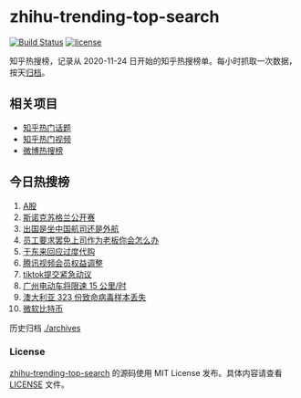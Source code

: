 # zhihu-trending-top-search

[![Build Status](https://github.com/justjavac/zhihu-trending-top-search/workflows/ci/badge.svg?branch=main)](https://github.com/justjavac/zhihu-trending-top-search/actions)
[![license](https://img.shields.io/github/license/justjavac/zhihu-trending-top-search)](https://github.com/justjavac/zhihu-trending-top-search/blob/main/LICENSE)

知乎热搜榜，记录从 2020-11-24 日开始的知乎热搜榜单。每小时抓取一次数据，按天[归档](./archives)。

## 相关项目

- [知乎热门话题](https://github.com/justjavac/zhihu-trending-hot-questions)
- [知乎热门视频](https://github.com/justjavac/zhihu-trending-hot-video)
- [微博热搜榜](https://github.com/justjavac/weibo-trending-hot-search)

## 今日热搜榜

<!-- BEGIN -->
<!-- 最后更新时间 Mon Dec 16 2024 03:09:50 GMT+0800 (China Standard Time) -->

1. [A股](https://www.zhihu.com/search?q=A%E8%82%A1)
1. [斯诺克苏格兰公开赛](https://www.zhihu.com/search?q=%E6%96%AF%E8%AF%BA%E5%85%8B%E8%8B%8F%E6%A0%BC%E5%85%B0%E5%85%AC%E5%BC%80%E8%B5%9B)
1. [出国是坐中国航司还是外航](https://www.zhihu.com/search?q=%E5%87%BA%E5%9B%BD%E6%98%AF%E5%9D%90%E4%B8%AD%E5%9B%BD%E8%88%AA%E5%8F%B8%E8%BF%98%E6%98%AF%E5%A4%96%E8%88%AA)
1. [员工要求罢免上司作为老板你会怎么办](https://www.zhihu.com/search?q=%E5%91%98%E5%B7%A5%E8%A6%81%E6%B1%82%E7%BD%A2%E5%85%8D%E4%B8%8A%E5%8F%B8%E4%BD%9C%E4%B8%BA%E8%80%81%E6%9D%BF%E4%BD%A0%E4%BC%9A%E6%80%8E%E4%B9%88%E5%8A%9E)
1. [于东来回应过度代购](https://www.zhihu.com/search?q=%E4%BA%8E%E4%B8%9C%E6%9D%A5%E5%9B%9E%E5%BA%94%E8%BF%87%E5%BA%A6%E4%BB%A3%E8%B4%AD)
1. [腾讯视频会员权益调整](https://www.zhihu.com/search?q=%E8%85%BE%E8%AE%AF%E8%A7%86%E9%A2%91%E4%BC%9A%E5%91%98%E6%9D%83%E7%9B%8A%E8%B0%83%E6%95%B4)
1. [tiktok提交紧急动议](https://www.zhihu.com/search?q=tiktok%E6%8F%90%E4%BA%A4%E7%B4%A7%E6%80%A5%E5%8A%A8%E8%AE%AE)
1. [广州电动车将限速 15 公里/时](https://www.zhihu.com/search?q=%E5%B9%BF%E5%B7%9E%E7%94%B5%E5%8A%A8%E8%BD%A6%E5%B0%86%E9%99%90%E9%80%9F%2015%20%E5%85%AC%E9%87%8C%2F%E6%97%B6)
1. [澳大利亚 323 份致命病毒样本丢失](https://www.zhihu.com/search?q=%E6%BE%B3%E5%A4%A7%E5%88%A9%E4%BA%9A%20323%20%E4%BB%BD%E8%87%B4%E5%91%BD%E7%97%85%E6%AF%92%E6%A0%B7%E6%9C%AC%E4%B8%A2%E5%A4%B1)
1. [微软比特币](https://www.zhihu.com/search?q=%E5%BE%AE%E8%BD%AF%E6%AF%94%E7%89%B9%E5%B8%81)

<!-- END -->

历史归档 [./archives](./archives)

### License

[zhihu-trending-top-search](https://github.com/justjavac/zhihu-trending-top-search) 的源码使用 MIT License
发布。具体内容请查看 [LICENSE](./LICENSE) 文件。

